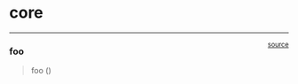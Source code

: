# core


<!-- WARNING: THIS FILE WAS AUTOGENERATED! DO NOT EDIT! -->

------------------------------------------------------------------------

<a
href="https://github.com/fenke/panelplay/blob/main/panelplay/core.py#L9"
target="_blank" style="float:right; font-size:smaller">source</a>

### foo

>  foo ()
